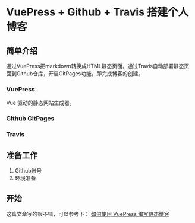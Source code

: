 # VuePress + Github + Travis 搭建个人博客

## 简单介绍

通过VuePress把markdown转换成HTML静态页面，通过Travis自动部署静态页面到Github仓库，开启GitPages功能，即完成博客的创建。

### VuePress

Vue 驱动的静态网站生成器。

### Github GitPages

### Travis

## 准备工作

1. Github账号
2. 环境准备

## 开始

这篇文章写的很不错，可以参考下：
[如何使用 VuePress 编写静态博客](https://www.unaxu.com/blog/posts/005-one-how-to-generate-static-blog-with-vuepress.html)

